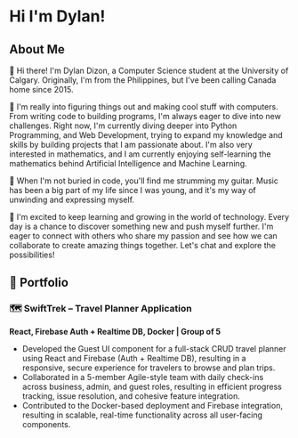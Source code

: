 # Hi I'm Dylan! #

## About Me ##
👋 Hi there! I'm Dylan Dizon, a Computer Science student at the University of Calgary. Originally, I'm from the Philippines, but I've been calling Canada home since 2015. 

🌟 I'm really into figuring things out and making cool stuff with computers. From writing code to building programs, I'm always eager to dive into new challenges. Right now, I'm currently diving deeper into Python Programming, and Web Development, trying to expand my knowledge and skills by building projects that I am passionate about. I'm also very interested in mathematics, and I am currently enjoying self-learning the mathematics behind Artificial Intelligence and Machine Learning. 

🎸 When I'm not buried in code, you'll find me strumming my guitar. Music has been a big part of my life since I was young, and it's my way of unwinding and expressing myself. 

🚀 I'm excited to keep learning and growing in the world of technology. Every day is a chance to discover something new and push myself further. I'm eager to connect with others who share my passion and see how we can collaborate to create amazing things together. Let's chat and explore the possibilities!

## 💼 Portfolio 
### 🗺️ SwiftTrek – Travel Planner Application
**React, Firebase Auth + Realtime DB, Docker | Group of 5**
- Developed the Guest UI component for a full-stack CRUD travel planner using React and Firebase (Auth + Realtime DB), resulting in a responsive, secure experience for travelers to browse and plan trips.
- Collaborated in a 5-member Agile-style team with daily check-ins across business, admin, and guest roles, resulting in efficient progress tracking, issue resolution, and cohesive feature integration.
- Contributed to the Docker-based deployment and Firebase integration, resulting in scalable, real-time functionality across all user-facing components.

  
  
